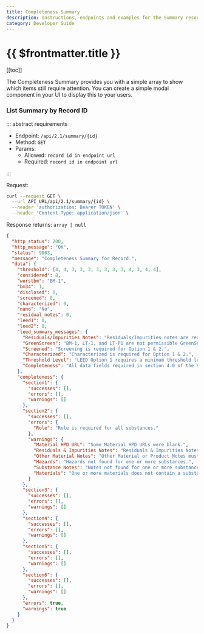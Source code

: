 ```yaml
---
title: Completeness Summary
description: Instructions, endpoints and examples for the Summary resource group.
category: Developer Guide
---
```


# {{ $frontmatter.title }}

[[toc]]

The Completeness Summary provides you with a simple array to show which items still require attention. You can create a simple modal component in your UI to display this to your users.

### List Summary by Record ID

::: abstract requirements

- Endpoint: `/api/2.1/summary/{id}`
- Method: `GET`
- Params:
  - Allowed: `record id in endpoint url`
  - Required: `record id in endpoint url`

:::

Request:

```bash
curl --request GET \
  --url API_URL/api/2.1/summary/{id} \
  --header 'authorization: Bearer TOKEN' \
  --header 'Content-Type: application/json' \
```

Response returns: `array | null`

```json
{
  "http_status": 200,
  "http_message": "OK",
  "status": 9003,
  "message": "Completeness Summary for Record.",
  "data": {
    "threshold": [4, 4, 3, 3, 3, 3, 3, 3, 3, 4, 3, 4, 4],
    "considered": 8,
    "worstbm": "BM-1",
    "bm34": 1,
    "disclosed": 0,
    "screened": 0,
    "characterized": 0,
    "nano": "No",
    "residual_notes": 0,
    "leed1": 0,
    "leed2": 0,
    "leed_summary_messages": {
      "Residuals/Impurities Notes": "Residuals/Impurities notes are required for LEED Option 1 & 2",
      "GreenScreen": "BM-1, LT-1, and LT-P1 are not permissible GreenScreen scores for LEED Option 2.",
      "Screened": "Screening is required for Option 1 & 2.",
      "Characterized": "Characterized is required for Option 1 & 2.",
      "Threshold Level": "LEED Option 1 requires a minimum threshold level of 100 ppm or 1000 ppm.  LEED Option 2 requires a minimum threshold level of 100ppm.",
      "Completeness": "All data fields required in section 4.0 of the HPD Open Standard are required for Option 1 & 2.  Please see the record page for more info."
    },
    "completeness": {
      "section1": {
        "successes": [],
        "errors": [],
        "warnings": []
      },
      "section2": {
        "successes": [],
        "errors": {
          "Role": "Role is required for all substances."
        },
        "warnings": {
          "Material HPD URL": "Some Material HPD URLs were blank.",
          "Residuals & Impurities Notes": "Residuals & Impurities Notes must be completed for each material.",
          "Other Material Notes": "Other Material or Product Notes must be completed for each material.",
          "Hazards": "Hazards not found for one or more substances.",
          "Substance Notes": "Notes not found for one or more substances.",
          "Materials": "One or more materials does not contain a substance."
        }
      },
      "section3": {
        "successes": [],
        "errors": [],
        "warnings": []
      },
      "section4": {
        "successes": [],
        "errors": [],
        "warnings": []
      },
      "section5": {
        "successes": [],
        "errors": [],
        "warnings": []
      },
      "section6": {
        "successes": [],
        "errors": [],
        "warnings": []
      },
      "errors": true,
      "warnings": true
    }
  }
}
```
